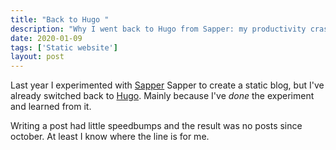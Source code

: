 ```yaml
---
title: "Back to Hugo "
description: "Why I went back to Hugo from Sapper: my productivity crashed on this blog. "
date: 2020-01-09
tags: ['Static website']
layout: post
---
```


Last year I experimented with [Sapper](https://sapper.svelte.dev/) Sapper to create a static blog, but I've already switched back to [Hugo](https://gohugo.io/). Mainly because I've _done_ the experiment and learned from it. 

Writing a post had little speedbumps and the result was no posts since october. At least I know where the line is for me.

